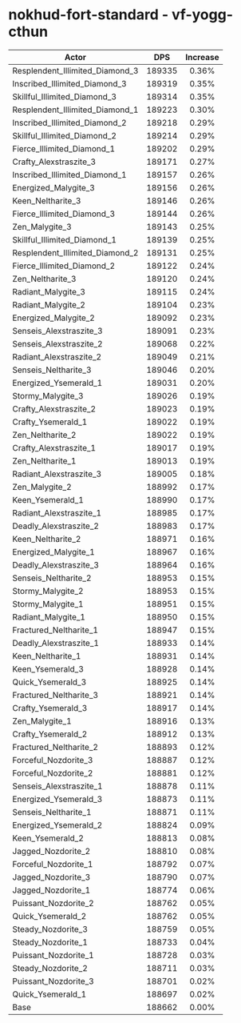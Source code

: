 # nokhud-fort-standard - vf-yogg-cthun
| Actor | DPS | Increase |
|---|:---:|:---:|
|Resplendent_Illimited_Diamond_3|189335|0.36%|
|Inscribed_Illimited_Diamond_3|189319|0.35%|
|Skillful_Illimited_Diamond_3|189314|0.35%|
|Resplendent_Illimited_Diamond_1|189223|0.30%|
|Inscribed_Illimited_Diamond_2|189218|0.29%|
|Skillful_Illimited_Diamond_2|189214|0.29%|
|Fierce_Illimited_Diamond_1|189202|0.29%|
|Crafty_Alexstraszite_3|189171|0.27%|
|Inscribed_Illimited_Diamond_1|189157|0.26%|
|Energized_Malygite_3|189156|0.26%|
|Keen_Neltharite_3|189146|0.26%|
|Fierce_Illimited_Diamond_3|189144|0.26%|
|Zen_Malygite_3|189143|0.25%|
|Skillful_Illimited_Diamond_1|189139|0.25%|
|Resplendent_Illimited_Diamond_2|189131|0.25%|
|Fierce_Illimited_Diamond_2|189122|0.24%|
|Zen_Neltharite_3|189120|0.24%|
|Radiant_Malygite_3|189115|0.24%|
|Radiant_Malygite_2|189104|0.23%|
|Energized_Malygite_2|189092|0.23%|
|Senseis_Alexstraszite_3|189091|0.23%|
|Senseis_Alexstraszite_2|189068|0.22%|
|Radiant_Alexstraszite_2|189049|0.21%|
|Senseis_Neltharite_3|189046|0.20%|
|Energized_Ysemerald_1|189031|0.20%|
|Stormy_Malygite_3|189026|0.19%|
|Crafty_Alexstraszite_2|189023|0.19%|
|Crafty_Ysemerald_1|189022|0.19%|
|Zen_Neltharite_2|189022|0.19%|
|Crafty_Alexstraszite_1|189017|0.19%|
|Zen_Neltharite_1|189013|0.19%|
|Radiant_Alexstraszite_3|189005|0.18%|
|Zen_Malygite_2|188992|0.17%|
|Keen_Ysemerald_1|188990|0.17%|
|Radiant_Alexstraszite_1|188985|0.17%|
|Deadly_Alexstraszite_2|188983|0.17%|
|Keen_Neltharite_2|188971|0.16%|
|Energized_Malygite_1|188967|0.16%|
|Deadly_Alexstraszite_3|188964|0.16%|
|Senseis_Neltharite_2|188953|0.15%|
|Stormy_Malygite_2|188953|0.15%|
|Stormy_Malygite_1|188951|0.15%|
|Radiant_Malygite_1|188950|0.15%|
|Fractured_Neltharite_1|188947|0.15%|
|Deadly_Alexstraszite_1|188933|0.14%|
|Keen_Neltharite_1|188931|0.14%|
|Keen_Ysemerald_3|188928|0.14%|
|Quick_Ysemerald_3|188925|0.14%|
|Fractured_Neltharite_3|188921|0.14%|
|Crafty_Ysemerald_3|188917|0.14%|
|Zen_Malygite_1|188916|0.13%|
|Crafty_Ysemerald_2|188912|0.13%|
|Fractured_Neltharite_2|188893|0.12%|
|Forceful_Nozdorite_3|188887|0.12%|
|Forceful_Nozdorite_2|188881|0.12%|
|Senseis_Alexstraszite_1|188878|0.11%|
|Energized_Ysemerald_3|188873|0.11%|
|Senseis_Neltharite_1|188871|0.11%|
|Energized_Ysemerald_2|188824|0.09%|
|Keen_Ysemerald_2|188813|0.08%|
|Jagged_Nozdorite_2|188810|0.08%|
|Forceful_Nozdorite_1|188792|0.07%|
|Jagged_Nozdorite_3|188790|0.07%|
|Jagged_Nozdorite_1|188774|0.06%|
|Puissant_Nozdorite_2|188762|0.05%|
|Quick_Ysemerald_2|188762|0.05%|
|Steady_Nozdorite_3|188759|0.05%|
|Steady_Nozdorite_1|188733|0.04%|
|Puissant_Nozdorite_1|188728|0.03%|
|Steady_Nozdorite_2|188711|0.03%|
|Puissant_Nozdorite_3|188701|0.02%|
|Quick_Ysemerald_1|188697|0.02%|
|Base|188662|0.00%|
